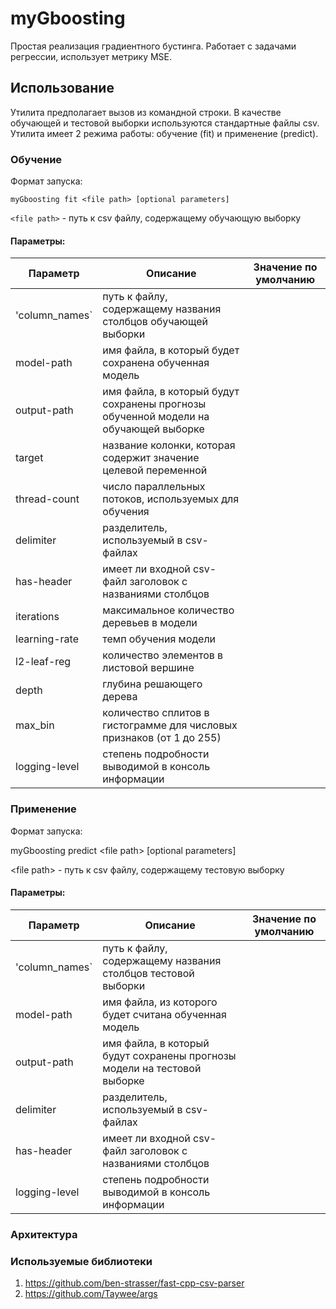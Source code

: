 # myGboosting
Простая реализация градиентного бустинга. Работает с задачами регрессии, использует метрику MSE.

## Использование

Утилита предполагает вызов из командной строки. 
В качестве обучающей и тестовой выборки используются стандартные файлы csv. 
Утилита имеет 2 режима работы: обучение (fit) и применение (predict).

### Обучение

Формат запуска:

`myGboosting fit <file path> [optional parameters]`

`<file path>` - путь к csv файлу, содержащему обучающую выборку
#### Параметры:

| Параметр       | Описание                                                                            | Значение по умолчанию |
|----------------|-------------------------------------------------------------------------------------|-----------------------|
| 'column_names` | путь к файлу, содержащему названия столбцов обучающей выборки                       |                       |
| model-path     | имя файла, в который будет сохранена обученная модель                               |                       |
| output-path    | имя файла, в который будут сохранены прогнозы обученной модели на обучающей выборке |                       |
| target         | название колонки, которая содержит значение целевой переменной                      |                       |
| thread-count   | число параллельных потоков, используемых для обучения                               |                       |
| delimiter      | разделитель, используемый в csv-файлах                                              |                       |
| has-header     | имеет ли входной csv-файл заголовок с названиями столбцов                           |                       |
| iterations     | максимальное количество деревьев в модели                                           |                       |
| learning-rate  | темп обучения модели                                                                |                       |
| l2-leaf-reg    | количество элементов в листовой вершине                                             |                       |
| depth          | глубина решающего дерева                                                            |                       |
| max_bin        | количество сплитов в гистограмме для числовых признаков (от 1 до 255)               |                       |
| logging-level  | степень подробности выводимой в консоль информации                                  |                       |

### Применение

Формат запуска:

myGboosting predict \<file path> [optional parameters]

\<file path> - путь к csv файлу, содержащему тестовую выборку
#### Параметры:

| Параметр       | Описание                                                                            | Значение по умолчанию |
|----------------|-------------------------------------------------------------------------------------|-----------------------|
| 'column_names` | путь к файлу, содержащему названия столбцов тестовой выборки                        |                       |
| model-path     | имя файла, из которого будет считана обученная модель                               |                       |
| output-path    | имя файла, в который будут сохранены прогнозы модели на тестовой выборке            |                       |
| delimiter      | разделитель, используемый в csv-файлах                                              |                       |
| has-header     | имеет ли входной csv-файл заголовок с названиями столбцов                           |                       |
| logging-level  | степень подробности выводимой в консоль информации                                  |                       |


### Архитектура


### Используемые библиотеки

1) https://github.com/ben-strasser/fast-cpp-csv-parser
2) https://github.com/Taywee/args

